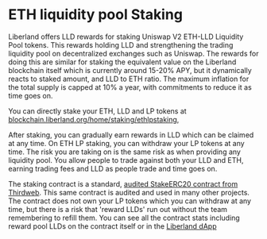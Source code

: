 # ETH liquidity pool Staking

Liberland offers LLD rewards for staking Uniswap V2 ETH-LLD Liquidity Pool tokens. 
This rewards holding LLD and strengthening the trading liquidity pool on decentralized exchanges such as Uniswap.
The rewards for doing this are similar for staking the equivalent value on the Liberland blockchain itself which is currently
around 15-20% APY, but it dynamically reacts to staked amount, and LLD to ETH ratio.
The maximum inflation for the total supply is capped at 10% a year, with commitments to reduce it as time goes on.

You can directly stake your ETH, LLD and LP tokens at [blockchain.liberland.org/home/staking/ethlpstaking](https://blockchain.liberland.org/home/staking/ethlpstaking),

After staking, you can gradually earn rewards in LLD which can be claimed at any time.
On ETH LP staking, you can withdraw your LP tokens at any time. The risk you are taking on is the same risk as when providing any liquidity pool.
You allow people to trade against both your LLD and ETH, earning trading fees and LLD as people trade and time goes on.

The staking contract is a standard, [audited StakeERC20 contract from Thirdweb](https://thirdweb.com/ethereum/0x286477f868Aa66C534254a16a7D532C7615Ac332).
This same contract is audited and used in many other projects. The contract does not own your LP tokens which you can withdraw at any time, 
but there is a risk that 'reward LLDs' run out without the team remembering to refill them. 
You can see all the contract stats including reward pool LLDs on the contract itself or in the [Liberland dApp](https://blockchain.liberland.org/home/staking/ethlpstaking)

